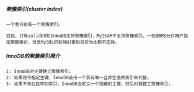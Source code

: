 ##### 聚簇索引(cluster index)

```
一个表只能有一个聚簇索引。

目前，只有solidDB和InnoDB支持聚簇索引，MyISAM不支持聚簇索引。一些DBMS允许用户指定聚簇索引，但是MySQL的存储引擎到目前为止都不支持。
```

##### InnoDB的聚簇索引简介

```
1: InnoDB对主键建立聚簇索引。
2: 如果你不指定主键，InnoDB会用一个具有唯一且非空值的索引来代替。
3: 如果不存在这样的索引，InnoDB会定义一个隐藏的主键，然后对其建立聚簇索引。

```

